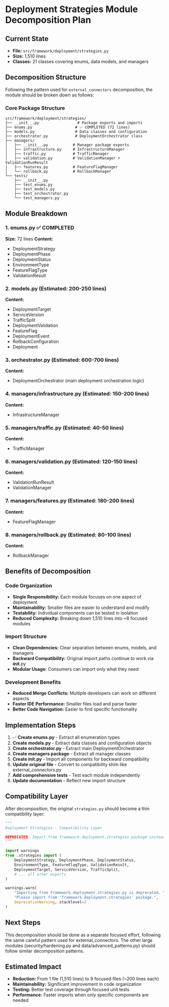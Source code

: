 # Deployment Strategies Module Decomposition Plan

## Current State
- **File:** `src/framework/deployment/strategies.py`
- **Size:** 1,510 lines
- **Classes:** 21 classes covering enums, data models, and managers

## Decomposition Structure

Following the pattern used for `external_connectors` decomposition, the module should be broken down as follows:

### Core Package Structure
```
src/framework/deployment/strategies/
├── __init__.py                 # Package exports and imports
├── enums.py                   # ✅ COMPLETED (72 lines)
├── models.py                  # Data classes and configuration
├── orchestrator.py            # DeploymentOrchestrator class
├── managers/
│   ├── __init__.py           # Manager package exports
│   ├── infrastructure.py     # InfrastructureManager
│   ├── traffic.py            # TrafficManager
│   ├── validation.py         # ValidationManager + ValidationRunResult
│   ├── features.py           # FeatureFlagManager
│   └── rollback.py           # RollbackManager
└── tests/
    ├── __init__.py
    ├── test_enums.py
    ├── test_models.py
    ├── test_orchestrator.py
    └── test_managers.py
```

## Module Breakdown

### 1. enums.py ✅ COMPLETED
**Size:** 72 lines
**Content:**
- DeploymentStrategy
- DeploymentPhase
- DeploymentStatus
- EnvironmentType
- FeatureFlagType
- ValidationResult

### 2. models.py (Estimated: 200-250 lines)
**Content:**
- DeploymentTarget
- ServiceVersion
- TrafficSplit
- DeploymentValidation
- FeatureFlag
- DeploymentEvent
- RollbackConfiguration
- Deployment

### 3. orchestrator.py (Estimated: 600-700 lines)
**Content:**
- DeploymentOrchestrator (main deployment orchestration logic)

### 4. managers/infrastructure.py (Estimated: 150-200 lines)
**Content:**
- InfrastructureManager

### 5. managers/traffic.py (Estimated: 40-50 lines)
**Content:**
- TrafficManager

### 6. managers/validation.py (Estimated: 120-150 lines)
**Content:**
- ValidationRunResult
- ValidationManager

### 7. managers/features.py (Estimated: 180-200 lines)
**Content:**
- FeatureFlagManager

### 8. managers/rollback.py (Estimated: 80-100 lines)
**Content:**
- RollbackManager

## Benefits of Decomposition

### Code Organization
- **Single Responsibility:** Each module focuses on one aspect of deployment
- **Maintainability:** Smaller files are easier to understand and modify
- **Testability:** Individual components can be tested in isolation
- **Reduced Complexity:** Breaking down 1,510 lines into ~8 focused modules

### Import Structure
- **Clean Dependencies:** Clear separation between enums, models, and managers
- **Backward Compatibility:** Original import paths continue to work via __init__.py
- **Modular Usage:** Consumers can import only what they need

### Development Benefits
- **Reduced Merge Conflicts:** Multiple developers can work on different aspects
- **Faster IDE Performance:** Smaller files load and parse faster
- **Better Code Navigation:** Easier to find specific functionality

## Implementation Steps

1. ✅ **Create enums.py** - Extract all enumeration types
2. **Create models.py** - Extract data classes and configuration objects
3. **Create orchestrator.py** - Extract main DeploymentOrchestrator
4. **Create managers package** - Extract all manager classes
5. **Create __init__.py** - Import all components for backward compatibility
6. **Update original file** - Convert to compatibility shim like external_connectors.py
7. **Add comprehensive tests** - Test each module independently
8. **Update documentation** - Reflect new import structure

## Compatibility Layer

After decomposition, the original `strategies.py` should become a thin compatibility layer:

```python
"""
Deployment Strategies - Compatibility Layer

DEPRECATED: Import from framework.deployment.strategies package instead.
"""

import warnings
from .strategies import (
    DeploymentStrategy, DeploymentPhase, DeploymentStatus,
    EnvironmentType, FeatureFlagType, ValidationResult,
    DeploymentTarget, ServiceVersion, TrafficSplit,
    # ... all other exports
)

warnings.warn(
    "Importing from framework.deployment.strategies.py is deprecated. "
    "Please import from 'framework.deployment.strategies' package.",
    DeprecationWarning, stacklevel=2
)
```

## Next Steps

This decomposition should be done as a separate focused effort, following the same careful pattern used for external_connectors. The other large modules (security/hardening.py and data/advanced_patterns.py) should follow similar decomposition patterns.

## Estimated Impact

- **Reduction:** From 1 file (1,510 lines) to 9 focused files (~200 lines each)
- **Maintainability:** Significant improvement in code organization
- **Testing:** Better test coverage through focused unit tests
- **Performance:** Faster imports when only specific components are needed
